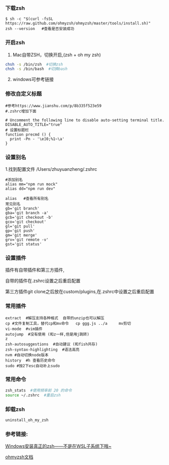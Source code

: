 ### 下载zsh

```shell
$ sh -c "$(curl -fsSL https://raw.github.com/ohmyzsh/ohmyzsh/master/tools/install.sh)"
zsh --version   #查看是否安装成功
```

### 开启zsh

1. Mac自带ZSH，切换开启,(zsh + oh my zsh)

```bash
chsh -s /bin/zsh  #切换zsh
chsh -s /bin/bash  #切换bash
```

2. windows可参考链接



### 修改自定义标题

```shell
#参考https://www.jianshu.com/p/8b335f523e59
#.zshrc增加下面

# Uncomment the following line to disable auto-setting terminal title.
DISABLE_AUTO_TITLE="true"
# 设置标题栏
function precmd () {
  print -Pn - '\e]0;%1~\a'
}
```





### 设置别名

1.找到配置文件 /Users/zhuyuanzheng/.zshrc

```shell
#添加别名
alias mm="npm run mock"
alias dd="npm run dev"

alias   #查看所有别名
常见别名
gb='git branch'
gba='git branch -a'
gcb='git checkout -b'
gco='git checkout'
gl='git pull'
gp='git push'
gm='git merge'
grv='git remote -v'
gst='git status'
```

### 设置插件

插件有自带插件和第三方插件,

自带的插件在.zshrc设置之后重启配置

第三方插件git clone之后放在custom/plugins,在.zshrc中设置之后重启配置



### 常用插件

```shell
extract  #解压支持各种格式  自带的unzip也可以解压
cp #文件复制工具，替代cp和mv命令   cp ggg.js ../a     mv剪切
vi-mode  #vim插件
autojump  #没有使用 (和z一样,但是用j跳转)
z
zsh-autosuggestions  #自动建议 (和fish共存)
zsh-syntax-highlighting  #语法高亮
nvm #自动切换node版本
history  #h 查看历史命令
sudo #按2下esc自动补上sudo
```



### 常用命令

```bash
zsh_stats  #使用频率前 20 的命令
source ~/.zshrc  #重启zsh
```



### 卸载zsh

```bash
uninstall_oh_my_zsh
```



### 参考链接:

[Windows安装真正的zsh——不是在WSL子系统下哦~](https://blog.csdn.net/Chuancey_CC/article/details/118223562)

[ohmyzsh文档](https://github.com/ohmyzsh/ohmyzsh/wiki)

